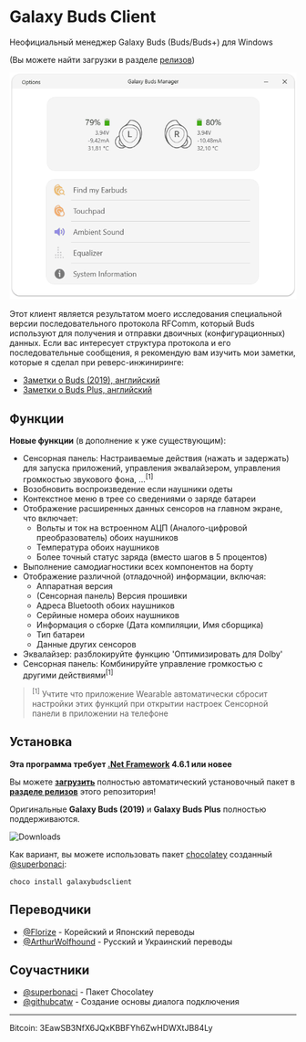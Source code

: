 # Galaxy Buds Client
Неофициальный менеджер Galaxy Buds (Buds/Buds+) для Windows 

(Вы можете найти загрузки в разделе [релизов](https://github.com/thepbone/galaxybudsclient/releases))

<p align="center">
  <img src="screenshots/screencap.gif">
</p>
Этот клиент является результатом моего исследования специальной версии последовательного протокола RFComm, который Buds используют для получения и отправки двоичных (конфигурационных) данных. Если вас интересует структура протокола и его последовательные сообщения, я рекомендую вам изучить мои заметки, которые я сделал при реверс-инжиниринге:

* [Заметки о Buds (2019), английский](GalaxyBudsRFCommProtocol.md)
* [Заметки о Buds Plus, английский](Galaxy%20Buds%20Plus%20RFComm%20Protocol%20Notes.md)

## Функции

**Новые функции** (в дополнение к уже существующим):

* Сенсорная панель: Настраиваемые действия (нажать и задержать) для запуска приложений, управления эквалайзером, управления громкостью звукового фона, ...<sup>[1]</sup>
* Возобновить воспроизведение если наушники одеты
* Контекстное меню в трее со сведениями о заряде батареи
* Отображение расширенных данных сенсоров на главном экране, что включает:
  * Вольты и ток на встроенном АЦП (Аналого-цифровой преобразователь) обоих наушников
  * Температура обоих наушников
  * Более точный статус заряда (вместо шагов в 5 процентов)
* Выполнение самодиагностики всех компонентов на борту
* Отображение различной (отладочной) информации, включая:
  * Аппаратная версия
  * (Сенсорная панель) Версия прошивки
  * Адреса Bluetooth обоих наушников
  * Серйиные номера обоих наушников
  * Информация о сборке (Дата компиляции, Имя сборщика)
  * Тип батареи
  * Данные других сенсоров
* Эквалайзер: разблокируйте функцию 'Оптимизировать для Dolby'
* Сенсорная панель: Комбинируйте управление громкостью с другими действиями<sup>[1]</sup>

> <sup>[1]</sup> Учтите что приложение Wearable автоматически сбросит настройки этих функций при открытии настроек Сенсорной панели в приложении на телефоне

## Установка

**Эта программа требует [.Net Framework](https://dotnet.microsoft.com/download/dotnet-framework/net461) 4.6.1 или новее**

Вы можете [**загрузить**](https://github.com/ThePBone/GalaxyBudsClient/releases) полностью автоматический установочный пакет в [**разделе релизов**](https://github.com/ThePBone/GalaxyBudsClient/releases) этого репозитория!

Оригинальные **Galaxy Buds (2019)** и **Galaxy Buds Plus** полностью поддерживаются.

![Downloads](https://img.shields.io/github/downloads/ThePBone/GalaxyBudsClient/total)

Как вариант, вы можете использовать пакет [chocolatey](https://chocolatey.org/courses/getting-started/what-is-chocolatey) созданный [@superbonaci](https://github.com/superbonaci):

```
choco install galaxybudsclient
```

## Переводчики

* [@Florize](https://github.com/Florize) - Корейский и Японский переводы
* [@ArthurWolfhound](https://github.com/ArthurWolfhound) - Русский и Украинский переводы

## Соучастники

* [@superbonaci](https://github.com/superbonaci) - Пакет Chocolatey
* [@githubcatw](https://github.com/githubcatw) - Создание основы диалога подключения



___

Bitcoin: 3EawSB3NfX6JQxKBBFYh6ZwHDWXtJB84Ly

